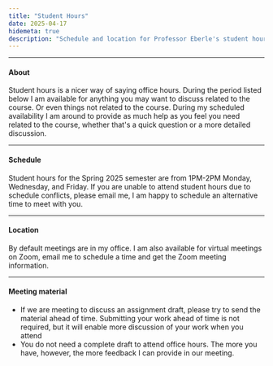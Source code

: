 ```yaml
---
title: "Student Hours"
date: 2025-04-17
hidemeta: true
description: "Schedule and location for Professor Eberle's student hours."
---
```


---

#### About

Student hours is a nicer way of saying office hours. During the period listed below I am available for anything you may want to discuss related to the course. Or even things not related to the course. During my scheduled availability I am around to provide as much help as you feel you need related to the course, whether that's a quick question or a more detailed discussion.

---

#### Schedule

Student hours for the Spring 2025 semester are from 1PM-2PM Monday, Wednesday, and Friday. If you are unable to attend student hours due to schedule conflicts, please email me, I am happy to schedule an alternative time to meet with you.

---

#### Location

By default meetings are in my office. I am also available for virtual meetings on Zoom, email me to schedule a time and get the Zoom meeting information.

---

#### Meeting material

+ If we are meeting to discuss an assignment draft, please try to send the material ahead of time. Submitting your work ahead of time is not required, but it will enable more discussion of your work when you attend
+ You do not need a complete draft to attend office hours. The more you have, however, the more feedback I can provide in our meeting.